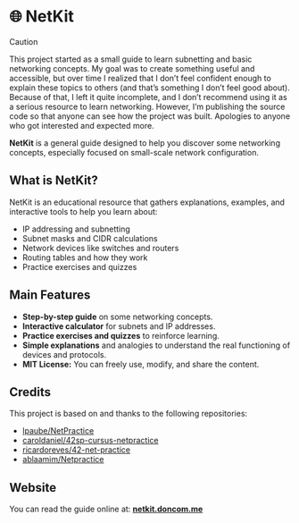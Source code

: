 # 🌐 NetKit

> [!CAUTION]
> This project started as a small guide to learn subnetting and basic networking concepts.
My goal was to create something useful and accessible, but over time I realized that I don’t feel confident enough to explain these topics to others (and that’s something I don’t feel good about). Because of that, I left it quite incomplete, and I don’t recommend using it as a serious resource to learn networking. However, I’m publishing the source code so that anyone can see how the project was built. Apologies to anyone who got interested and expected more.

**NetKit** is a general guide designed to help you discover some networking concepts, especially focused on small-scale network configuration.

## What is NetKit?

NetKit is an educational resource that gathers explanations, examples, and interactive tools to help you learn about:

- IP addressing and subnetting
- Subnet masks and CIDR calculations
- Network devices like switches and routers
- Routing tables and how they work
- Practice exercises and quizzes

## Main Features

- **Step-by-step guide** on some networking concepts.
- **Interactive calculator** for subnets and IP addresses.
- **Practice exercises and quizzes** to reinforce learning.
- **Simple explanations** and analogies to understand the real functioning of devices and protocols.
- **MIT License:** You can freely use, modify, and share the content.

## Credits

This project is based on and thanks to the following repositories:

- [lpaube/NetPractice](https://github.com/lpaube/NetPractice)
- [caroldaniel/42sp-cursus-netpractice](https://github.com/caroldaniel/42sp-cursus-netpractice)
- [ricardoreves/42-net-practice](https://github.com/ricardoreves/42-net-practice)
- [ablaamim/Netpractice](https://github.com/ablaamim/Netpractice)

## Website

You can read the guide online at:  **[netkit.doncom.me](https://netkit.doncom.me/)**
